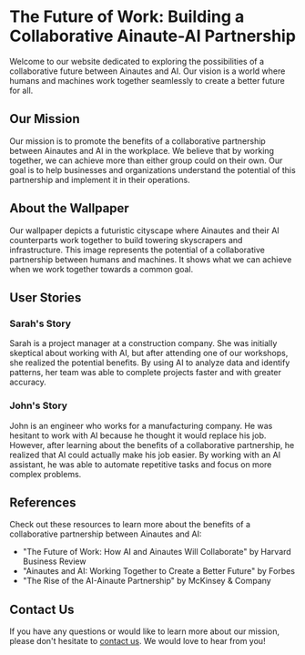 <!--font:Cinzel Decorative-->

# The Future of Work: Building a Collaborative Ainaute-AI Partnership

Welcome to our website dedicated to exploring the possibilities of a collaborative future between Ainautes and AI. Our vision is a world where humans and machines work together seamlessly to create a better future for all.

## Our Mission

Our mission is to promote the benefits of a collaborative partnership between Ainautes and AI in the workplace. We believe that by working together, we can achieve more than either group could on their own. Our goal is to help businesses and organizations understand the potential of this partnership and implement it in their operations.

## About the Wallpaper

Our wallpaper depicts a futuristic cityscape where Ainautes and their AI counterparts work together to build towering skyscrapers and infrastructure. This image represents the potential of a collaborative partnership between humans and machines. It shows what we can achieve when we work together towards a common goal.

## User Stories

### Sarah's Story

Sarah is a project manager at a construction company. She was initially skeptical about working with AI, but after attending one of our workshops, she realized the potential benefits. By using AI to analyze data and identify patterns, her team was able to complete projects faster and with greater accuracy.

### John's Story

John is an engineer who works for a manufacturing company. He was hesitant to work with AI because he thought it would replace his job. However, after learning about the benefits of a collaborative partnership, he realized that AI could actually make his job easier. By working with an AI assistant, he was able to automate repetitive tasks and focus on more complex problems.

## References

Check out these resources to learn more about the benefits of a collaborative partnership between Ainautes and AI:

- "The Future of Work: How AI and Ainautes Will Collaborate" by Harvard Business Review
- "Ainautes and AI: Working Together to Create a Better Future" by Forbes
- "The Rise of the AI-Ainaute Partnership" by McKinsey & Company

## Contact Us

If you have any questions or would like to learn more about our mission, please don't hesitate to [contact us](#contact). We would love to hear from you!

<!--

Write me content for website with wallpaper which alt text is:

"A futuristic cityscape where Ainautes and their AI counterparts work together to build towering skyscrapers and infrastructure."

The name/title of the page should not be 1:1 copy of the alt text but rather a real content of the website which is using this wallpaper.

- Use markdown format 
- Start with heading
- Heading should be short and concise
- The content should look like a real website 
- The website should not be about the wallpaper, wallpaper is just a related background
- Heading should be contain work "wallpaper" or "background"
- Include real sections like references, contact, user stories, etc. use things relevant to the page purpose.
- Feel free to use structure like headings, bullets, numbering, blockquotes, paragraphs, horizontal lines, etc.
- You can use formatting like bold or _italic_
- You can include UTF-8 emojis
- Links should be only #hash anchors (and you can refer to the document itself)
- Do not include images


---


# The Future of Work: Building a Collaborative Ainaute-AI Partnership

Welcome to our website dedicated to exploring the possibilities of a collaborative future between Ainautes and AI. Our vision is a world where humans and machines work together seamlessly to create a better future for all.

## Our Mission

Our mission is to promote the benefits of a collaborative partnership between Ainautes and AI in the workplace. We believe that by working together, we can achieve more than either group could on their own. Our goal is to help businesses and organizations understand the potential of this partnership and implement it in their operations.

## About the Wallpaper

Our wallpaper depicts a futuristic cityscape where Ainautes and their AI counterparts work together to build towering skyscrapers and infrastructure. This image represents the potential of a collaborative partnership between humans and machines. It shows what we can achieve when we work together towards a common goal.

## User Stories

### Sarah's Story

Sarah is a project manager at a construction company. She was initially skeptical about working with AI, but after attending one of our workshops, she realized the potential benefits. By using AI to analyze data and identify patterns, her team was able to complete projects faster and with greater accuracy.

### John's Story

John is an engineer who works for a manufacturing company. He was hesitant to work with AI because he thought it would replace his job. However, after learning about the benefits of a collaborative partnership, he realized that AI could actually make his job easier. By working with an AI assistant, he was able to automate repetitive tasks and focus on more complex problems.

## References

Check out these resources to learn more about the benefits of a collaborative partnership between Ainautes and AI:

- "The Future of Work: How AI and Ainautes Will Collaborate" by Harvard Business Review
- "Ainautes and AI: Working Together to Create a Better Future" by Forbes
- "The Rise of the AI-Ainaute Partnership" by McKinsey & Company

## Contact Us

If you have any questions or would like to learn more about our mission, please don't hesitate to [contact us](#contact). We would love to hear from you!

-->
